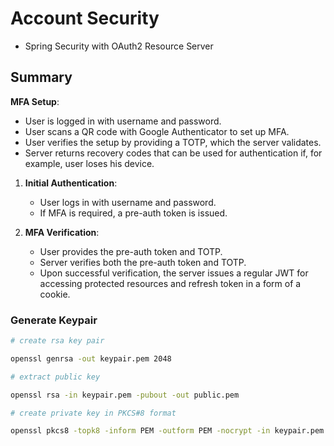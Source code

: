 # Account Security

- Spring Security with OAuth2 Resource Server

## Summary

**MFA Setup**:

- User is logged in with username and password.
- User scans a QR code with Google Authenticator to set up MFA.
- User verifies the setup by providing a TOTP, which the server validates.
- Server returns recovery codes that can be used for authentication if, for example, user loses his
  device.

1. **Initial Authentication**:
    - User logs in with username and password.
    - If MFA is required, a pre-auth token is issued.

2. **MFA Verification**:
    - User provides the pre-auth token and TOTP.
    - Server verifies both the pre-auth token and TOTP.
    - Upon successful verification, the server issues a regular JWT for accessing protected
      resources and refresh token in a form of a cookie.

### Generate Keypair

```bash
# create rsa key pair

openssl genrsa -out keypair.pem 2048
```

```bash
# extract public key

openssl rsa -in keypair.pem -pubout -out public.pem
```

```bash
# create private key in PKCS#8 format

openssl pkcs8 -topk8 -inform PEM -outform PEM -nocrypt -in keypair.pem -out private.pem
```
